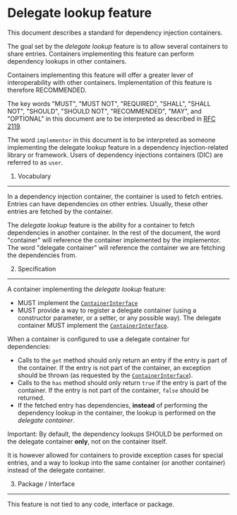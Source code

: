 Delegate lookup feature
=======================

This document describes a standard for dependency injection containers.

The goal set by the *delegate lookup* feature is to allow several containers to share entries. 
Containers implementing this feature can perform dependency lookups in other containers.

Containers implementing this feature will offer a greater lever of interoperability 
with other containers. Implementation of this feature is therefore RECOMMENDED.

The key words "MUST", "MUST NOT", "REQUIRED", "SHALL", "SHALL NOT", "SHOULD",
"SHOULD NOT", "RECOMMENDED", "MAY", and "OPTIONAL" in this document are to be
interpreted as described in [RFC 2119][].

The word `implementor` in this document is to be interpreted as someone
implementing the delegate lookup feature in a dependency injection-related library or framework.
Users of dependency injections containers (DIC) are referred to as `user`.

[RFC 2119]: http://tools.ietf.org/html/rfc2119

1. Vocabulary
-------------

In a dependency injection container, the container is used to fetch entries.
Entries can have dependencies on other entries. Usually, these other entries are fetched by the container.

The *delegate lookup* feature is the ability for a container to fetch dependencies in
another container. In the rest of the document, the word "container" will reference the container
implemented by the implementor. The word "delegate container" will reference the container we are
fetching the dependencies from.

2. Specification
----------------

A container implementing the *delegate lookup* feature:

- MUST implement the [`ContainerInterface`](ContainerInterface.md)
- MUST provide a way to register a delegate container (using a constructor parameter, or a setter, 
  or any possible way). The delegate container MUST implement the [`ContainerInterface`](ContainerInterface.md).

When a container is configured to use a delegate container for dependencies:

- Calls to the `get` method should only return an entry if the entry is part of the container.
  If the entry is not part of the container, an exception should be thrown 
  (as requested by the [`ContainerInterface`](ContainerInterface.md)).
- Calls to the `has` method should only return `true` if the entry is part of the container.
  If the entry is not part of the container, `false` should be returned.
- If the fetched entry has dependencies, **instead** of performing 
  the dependency lookup in the container, the lookup is performed on the *delegate container*.

Important: By default, the dependency lookups SHOULD be performed on the delegate container **only**, not on the container itself.

It is however allowed for containers to provide exception cases for special entries, and a way to lookup 
into the same container (or another container) instead of the delegate container.

3. Package / Interface
----------------------

This feature is not tied to any code, interface or package.

